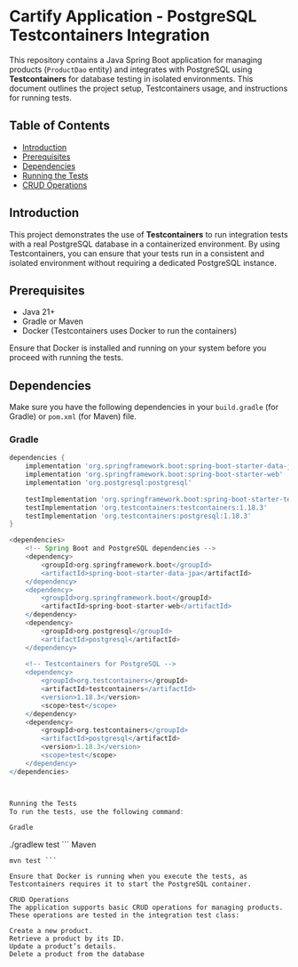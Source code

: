 # Cartify Application - PostgreSQL Testcontainers Integration

This repository contains a Java Spring Boot application for managing products (`ProductDao` entity) and integrates with PostgreSQL using **Testcontainers** for database testing in isolated environments. This document outlines the project setup, Testcontainers usage, and instructions for running tests.

## Table of Contents

- [Introduction](#introduction)
- [Prerequisites](#prerequisites)
- [Dependencies](#dependencies)
- [Running the Tests](#running-the-tests)
- [CRUD Operations](#crud-operations)


## Introduction

This project demonstrates the use of **Testcontainers** to run integration tests with a real PostgreSQL database in a containerized environment. By using Testcontainers, you can ensure that your tests run in a consistent and isolated environment without requiring a dedicated PostgreSQL instance.

## Prerequisites

- Java 21+
- Gradle or Maven
- Docker (Testcontainers uses Docker to run the containers)

Ensure that Docker is installed and running on your system before you proceed with running the tests.


## Dependencies

Make sure you have the following dependencies in your `build.gradle` (for Gradle) or `pom.xml` (for Maven) file.

### Gradle

```groovy
dependencies {
    implementation 'org.springframework.boot:spring-boot-starter-data-jpa'
    implementation 'org.springframework.boot:spring-boot-starter-web'
    implementation 'org.postgresql:postgresql'
    
    testImplementation 'org.springframework.boot:spring-boot-starter-test'
    testImplementation 'org.testcontainers:testcontainers:1.18.3'
    testImplementation 'org.testcontainers:postgresql:1.18.3'
}

<dependencies>
    <!-- Spring Boot and PostgreSQL dependencies -->
    <dependency>
        <groupId>org.springframework.boot</groupId>
        <artifactId>spring-boot-starter-data-jpa</artifactId>
    </dependency>
    <dependency>
        <groupId>org.springframework.boot</groupId>
        <artifactId>spring-boot-starter-web</artifactId>
    </dependency>
    <dependency>
        <groupId>org.postgresql</groupId>
        <artifactId>postgresql</artifactId>
    </dependency>
    
    <!-- Testcontainers for PostgreSQL -->
    <dependency>
        <groupId>org.testcontainers</groupId>
        <artifactId>testcontainers</artifactId>
        <version>1.18.3</version>
        <scope>test</scope>
    </dependency>
    <dependency>
        <groupId>org.testcontainers</groupId>
        <artifactId>postgresql</artifactId>
        <version>1.18.3</version>
        <scope>test</scope>
    </dependency>
</dependencies>



Running the Tests
To run the tests, use the following command:

Gradle
```
./gradlew test ```
Maven

```
mvn test ```

Ensure that Docker is running when you execute the tests, as Testcontainers requires it to start the PostgreSQL container.

CRUD Operations
The application supports basic CRUD operations for managing products. These operations are tested in the integration test class:

Create a new product.
Retrieve a product by its ID.
Update a product’s details.
Delete a product from the database

